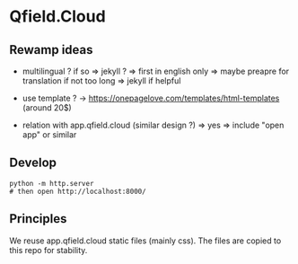 # Qfield.Cloud

## Rewamp ideas

- multilingual ? if so => jekyll ?
    => first in english only
    => maybe preapre for translation if not too long
    => jekyll if helpful

- use template ? -> https://onepagelove.com/templates/html-templates (around 20$)

- relation with app.qfield.cloud (similar design ?)
    => yes
    => include "open app" or similar

## Develop

```shell
python -m http.server
# then open http://localhost:8000/
```

## Principles

We reuse app.qfield.cloud static files (mainly css). The files are copied to this repo for stability.

